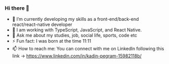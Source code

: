 ### Hi there 👋

- 🔭 I’m currently developing my skills as a front-end/back-end react/react-native developer
- 🌱 I am working with TypeScript, JavaScript, and React Native. 
- 💬 Ask me about my studies, job, social life, sports, code etc
- ⚡ Fun fact: I was born at the time 11:11
- 📫 How to reach me: You can connect with me on LinkedIn following this link -> https://www.linkedin.com/in/kadin-pegram-15982118b/
